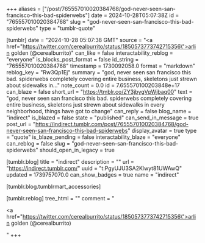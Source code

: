 +++
aliases = ["/post/765557010020384768/god-never-seen-san-francisco-this-bad-spiderwebs"]
date = 2024-10-28T05:07:38Z
id = "765557010020384768"
slug = "god-never-seen-san-francisco-this-bad-spiderwebs"
type = "tumblr-quote"

[tumblr]
date = "2024-10-28 05:07:38 GMT"
source = "<a href=\"https://twitter.com/cerealburrito/status/1850573773742715356\">arlin golden (@cerealburrito)</a>"
can_like = false
interactability_reblog = "everyone"
is_blocks_post_format = false
id_string = "765557010020384768"
timestamp = 1730092058.0
format = "markdown"
reblog_key = "Rw3Qp1Ej"
summary = "god, never seen san francisco this bad. spiderwebs completely covering entire business, skeletons just strewn about sidewalks in..."
note_count = 0.0
id = 7.655570100203848e+17
can_blaze = false
short_url = "https://tmblr.co/ZY3jbygVpWjbaq00"
text = "god, never seen san francisco this bad. spiderwebs completely covering entire business, skeletons just strewn about sidewalks in every neighborhood, things have got to change"
can_reply = false
blog_name = "indirect"
is_blazed = false
state = "published"
can_send_in_message = true
post_url = "https://indirect.tumblr.com/post/765557010020384768/god-never-seen-san-francisco-this-bad-spiderwebs"
display_avatar = true
type = "quote"
is_blaze_pending = false
interactability_blaze = "everyone"
can_reblog = false
slug = "god-never-seen-san-francisco-this-bad-spiderwebs"
should_open_in_legacy = true

[tumblr.blog]
title = "indirect"
description = ""
url = "https://indirect.tumblr.com/"
uuid = "t:PgyUJU3SA2Klwyt81UWAwQ"
updated = 1739757070.0
can_show_badges = true
name = "indirect"

[tumblr.blog.tumblrmart_accessories]

[tumblr.reblog]
tree_html = ""
comment = "<p><a href=\"https://twitter.com/cerealburrito/status/1850573773742715356\">arlin golden (@cerealburrito)</a></p>"
+++
